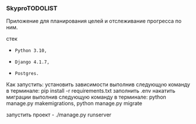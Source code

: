 
### SkyproTODOLIST

Приложение для планирования целей и отслеживание прогресса по ним.


стек
*     Python 3.10,
*     Django 4.1.7,
*     Postgres.

Как запустить:
установить зависимости выполнив следующую команду в терминале: pip install -r requirements.txt
заполнить .env
накатить миграции выполнив следующую команду в терминале:
    python manage.py makemigrations,
    python manage.py migrate

запустить проект - ./manage.py runserver
